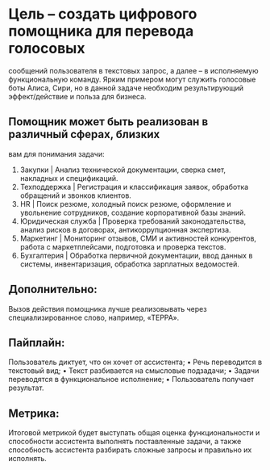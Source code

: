 # Цель – создать цифрового помощника для перевода голосовых
сообщений пользователя в текстовых запрос, а далее – в исполняемую
функциональную команду. Ярким примером могут служить голосовые боты
Алиса, Сири, но в данной задаче необходим результирующий
эффект/действие и польза для бизнеса.
## Помощник может быть реализован в различный сферах, близких
вам для понимания задачи:
1. Закупки | Анализ технической документации, сверка смет,
накладных и спецификаций.
2. Техподдержка | Регистрация и классификация заявок,
обработка обращений и звонков клиентов.
3. HR | Поиск резюме, холодный поиск резюме, оформление и
увольнение сотрудников, создание корпоративной базы знаний.
4. Юридическая служба | Проверка требований
законодательства, анализ рисков в договорах, антикоррупционная
экспертиза.
5. Маркетинг | Мониторинг отзывов, СМИ и активностей
конкурентов, работа с маркетплейсами, подготовка и проверка текстов.
6. Бухгалтерия | Обработка первичной документации, ввод
данных в системы, инвентаризация, обработка зарплатных ведомостей.
## Дополнительно:
Вызов действия помощника лучше реализовывать через
специализированное слово, например, «ТЕРРА».
## Пайплайн:
Пользователь диктует, что он хочет от ассистента;
• Речь переводится в текстовый вид;
• Текст разбивается на смысловые подзадачи;
• Задачи переводятся в функциональное исполнение;
• Пользователь получает результат.
## Метрика:
Итоговой метрикой будет выступать общая оценка функциональности
и способности ассистента выполнять поставленные задачи, а также
способность ассистента разбирать сложные запросы и правильно их
исполнять.
